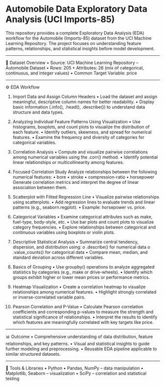 # Automobile Data Exploratory Data Analysis (UCI Imports-85)
This repository provides a complete Exploratory Data Analysis (EDA) workflow for the Automobile (Imports-85) dataset from the UCI Machine Learning Repository.
The project focuses on understanding feature patterns, relationships, and statistical insights before model development.
________________________________________
📌 Dataset Overview
•	Source: UCI Machine Learning Repository – Automobile Dataset
•	Rows: 205
•	Attributes: 26 (mix of categorical, continuous, and integer values)
•	Common Target Variable: price
________________________________________
⚙️ EDA Workflow
1. Import Data and Assign Column Headers
•	Load the dataset and assign meaningful, descriptive column names for better readability.
•	Display basic information (.info(), .head(), .describe()) to understand data structure and data types.

2. Analyzing Individual Feature Patterns Using Visualization
•	Use histograms, boxplots, and count plots to visualize the distribution of each feature.
•	Identify outliers, skewness, and spread for numerical features.
•	Examine the frequency and diversity of categories for categorical variables.

3. Correlation Analysis
•	Compute and visualize pairwise correlations among numerical variables using the .corr() method.
•	Identify potential linear relationships or multicollinearity among features.

4. Focused Correlation Study
Analyze relationships between the following numerical features:
•	bore
•	stroke
•	compression-ratio
•	horsepower
Generate correlation metrics and interpret the degree of linear association between them.

5. Scatterplot with Fitted Regression Line
•	Visualize pairwise relationships using scatterplots.
•	Add regression lines to evaluate trends and linear patterns (e.g., seaborn.regplot).
•	Example: horsepower vs. price.

6. Categorical Variables
•	Examine categorical attributes such as make, fuel-type, body-style, etc.
•	Use bar plots and count plots to visualize category frequencies.
•	Explore relationships between categorical and continuous variables using boxplots or violin plots.

7. Descriptive Statistical Analysis
•	Summarize central tendency, dispersion, and distribution using:
o	.describe() for numerical data
o	.value_counts() for categorical data
•	Compare mean, median, and standard deviation across different variables.

8. Basics of Grouping
•	Use groupby() operations to analyze aggregated statistics by categories (e.g., make or drive-wheels).
•	Identify which groups exhibit higher or lower mean prices or performance metrics.

9. Heatmap Visualization
•	Create a correlation heatmap to visualize relationships among numerical features.
•	Highlight strongly correlated or inverse-correlated variable pairs.

10. Pearson Correlation and P-Value
•	Calculate Pearson correlation coefficients and corresponding p-values to measure the strength and statistical significance of relationships.
•	Interpret the results to identify which features are meaningfully correlated with key targets like price.
________________________________________
📊 Outcome
•	Comprehensive understanding of data distribution, feature relationships, and key patterns.
•	Visual and statistical insights to guide further modeling and preprocessing.
•	Reusable EDA pipeline applicable to similar structured datasets.
________________________________________
🧰 Tools & Libraries
•	Python
•	Pandas, NumPy – data manipulation
•	Matplotlib, Seaborn – visualization
•	SciPy – correlation and statistical testing
